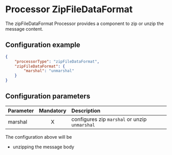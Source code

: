 # Processor ZipFileDataFormat
The zipFileDataFormat Processor provides a component to zip or unzip the message content. 

## Configuration example
````json
{
    "processorType": "zipFileDataFormat",
    "zipFileDataFormat": {
        "marshal": "unmarshal"
    }
}
````
## Configuration parameters
|Parameter|Mandatory|Description|
|:---|:---:|:---|
|marshal|X|configures zip `marshal` or unzip `unmarshal`|

The configuration above will be
- unzipping the message body

